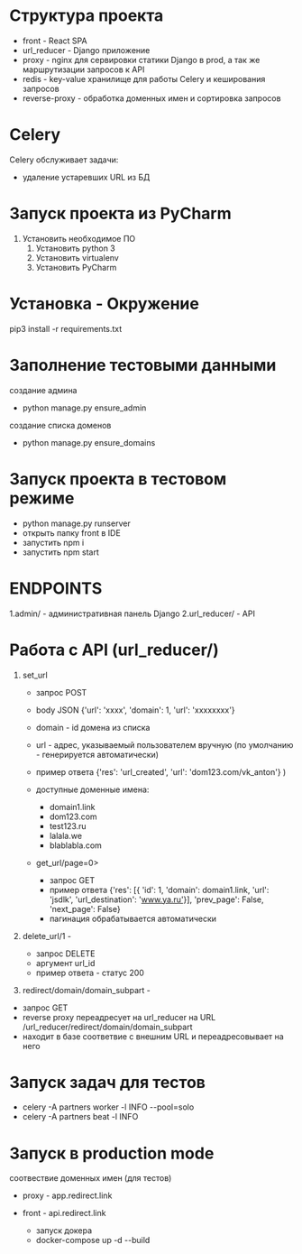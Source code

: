 # Структура проекта 
- front - React SPA
- url_reducer - Django приложение
- proxy - nginx для сервировки статики Django в prod, а так же маршрутизации запросов к API
- redis - key-value хранилище для работы Celery и кеширования запросов
- reverse-proxy - обработка доменных имен и сортировка запросов

# Celery
Celery обслуживает задачи:
- удаление устаревших URL из БД

# Запуск проекта из PyCharm

1. Установить необходимое ПО
    1. Установить python 3
    2. Установить virtualenv
    3. Установить PyCharm


# Установка - Окружение
pip3 install -r requirements.txt

# Заполнение тестовыми данными 
создание админа
- python manage.py ensure_admin

создание списка доменов
- python manage.py ensure_domains

# Запуск проекта в тестовом режиме
* python manage.py runserver
* открыть папку front в IDE
* запустить npm i
* запустить npm start



# ENDPOINTS
1.admin/ - административная панель Django
2.url_reducer/ - API

# Работа с API (url_reducer/)
1. set_url
   + запрос POST 
   + body JSON {'url': 'xxxx', 'domain': 1, 'url': 'xxxxxxxx'}
   + domain - id домена из списка
   + url - адрес, указываемый пользователем вручную (по умолчанию - генерируется автоматически)
   + пример ответа {'res': 'url_created', 'url': 'dom123.com/vk_anton'}
                         ) 
   + доступные доменные имена:
       * domain1.link
       * dom123.com
       * test123.ru
       * lalala.we
       * blablabla.com

   + get_url/page=0> 
      * запрос GET 
      * пример ответа {'res': [{
                          'id': 1,
                          'domain': domain1.link,
                          'url': 'jsdlk',
                          'url_destination': 'www.ya.ru'}],
                         'prev_page': False,
                         'next_page': False}
      * пагинация обрабатывается автоматически
   
2. delete_url/1 - 
   + запрос DELETE
   + аргумент url_id
   + пример ответа - статус 200
   
3. redirect/domain/domain_subpart - 
  + запрос GET
  + reverse proxy переадресует на url_reducer на URL /url_reducer/redirect/domain/domain_subpart
  + находит в базе соответвие с внешним URL и переадресовывает на него

# Запуск задач для тестов
- celery -A partners worker -l INFO --pool=solo
- celery -A partners beat -l INFO

# Запуск в production mode
соотвествие доменных имен (для тестов)
- proxy - app.redirect.link
- front - api.redirect.link

  - запуск докера
  * docker-compose up -d --build






